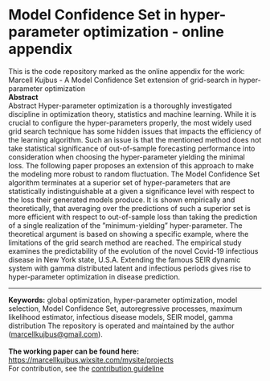 # Model Confidence Set in hyper-parameter optimization - online appendix
This is the code repository marked as the online appendix for the work: Marcell Kujbus - A Model Confidence Set extension of grid-search in hyper-parameter optimization
<br>
**Abstract**
<br>
Abstract Hyper-parameter optimization is a thoroughly investigated discipline in optimization theory, statistics and machine learning. While it is crucial to configure the hyper-parameters properly, the most widely used grid search technique has some hidden issues that impacts the efficiency of the learning algorithm. Such an issue is that the mentioned method does not take statistical significance of out-of-sample forecasting performance into consideration when choosing the hyper-parameter yielding the minimal loss. The following paper proposes an extension of this approach to make the modeling more robust to random fluctuation. The Model Confidence Set algorithm terminates at a superior set of hyper-parameters that are statistically indistinguishable at a given a significance level with respect to the loss their generated models produce. It is shown empirically and theoretically, that averaging over the predictions of such a superior set is more efficient with respect to out-of-sample loss than taking the prediction of a single realization of the ”minimum-yielding” hyper-parameter. The theoretical argument is based on showing a specific example, where the limitations of the grid search method are reached. The empirical study examines the predictability of the evolution of the novel Covid-19 infectious disease in New York state, U.S.A. Extending the famous SEIR dynamic system with gamma distributed latent and infectious periods gives rise to hyper-parameter optimization in disease prediction. 

---
**Keywords:** global optimization, hyper-parameter optimization, model selection, Model Confidence Set, autoregressive processes, maximum likelihood estimator, infectious disease models, SEIR model, gamma distribution
The repository is operated and maintained by the author (marcellkujbus@gmail.com).
<br><br>
<b> The working paper can be found here: </b><br>
https://marcellkujbus.wixsite.com/mysite/projects
<br>
For contribution, see the [contribution guideline](CONTRIBUTION.md)
